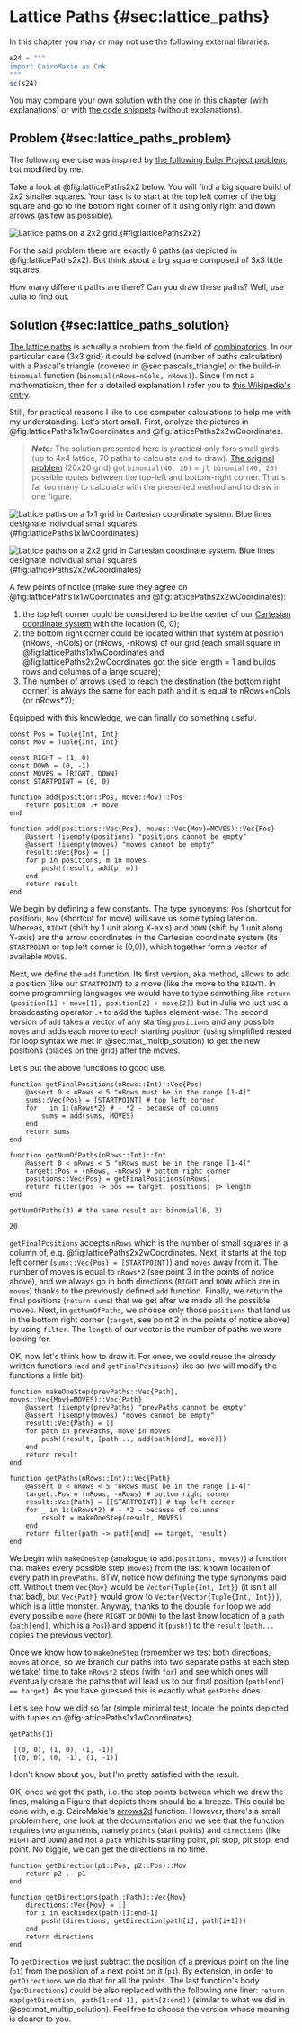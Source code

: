 # Lattice Paths {#sec:lattice_paths}

In this chapter you may or may not use the following external libraries.

```jl
s24 = """
import CairoMakie as Cmk
"""
sc(s24)
```

You may compare your own solution with the one in this chapter (with
explanations) or with [the code
snippets](https://github.com/b-lukaszuk/BS_wJ_eng/tree/main/code_snippets/lattice_paths)
(without explanations).

## Problem {#sec:lattice_paths_problem}

The following exercise was inspired by [the following Euler
Project problem](https://projecteuler.net/problem=15), but modified by me.

Take a look at @fig:latticePaths2x2 below. You will find a big square build of
2x2 smaller squares. Your task is to start at the top left corner of the big
square and go to the bottom right corner of it using only right and down arrows
(as few as possible).

![Lattice paths on a 2x2 grid.](./images/latticePaths2x2.png){#fig:latticePaths2x2}

For the said problem there are exactly 6 paths (as depicted in
@fig:latticePaths2x2). But think about a big square composed of 3x3 little
squares.

How many different paths are there? Can you draw these paths? Well, use Julia to
find out.

## Solution {#sec:lattice_paths_solution}

[The lattice paths](https://projecteuler.net/problem=15) is actually a problem
from the field of [combinatorics](https://en.wikipedia.org/wiki/Combinatorics).
In our particular case (3x3 grid) it could be solved (number of paths
calculation) with a Pascal's triangle (covered in @sec:pascals_triangle) or the
build-in `binomial` function (`binomial(nRows+nCols, nRows)`). Since I'm not a
mathematician, then for a detailed explanation I refer you to [this Wikipedia's
entry](https://en.wikipedia.org/wiki/Lattice_path#Combinations_and_NE_lattice_paths).

Still, for practical reasons I like to use computer calculations to help me with
my understanding. Let's start small. First, analyze the pictures in
@fig:latticePaths1x1wCoordinates and @fig:latticePaths2x2wCoordinates.

> **_Note:_** The solution presented here is practical only fors small girds (up
> to 4x4 lattice, 70 paths to calculate and to draw). [The original
> problem](https://projecteuler.net/problem=15) (20x20 grid) got `binomial(40,
> 20)` = `jl binomial(40, 20)` possible routes between the top-left and
> bottom-right corner. That's far too many to calculate with the presented
> method and to draw in one figure.

![Lattice paths on a 1x1 grid in Cartesian coordinate system. Blue lines designate individual small squares.](./images/latticePaths1x1wCoordinates.png){#fig:latticePaths1x1wCoordinates}

![Lattice paths on a 2x2 grid in Cartesian coordinate system. Blue lines designate individual small squares](./images/latticePaths2x2wCoordinates.png){#fig:latticePaths2x2wCoordinates}

A few points of notice (make sure they agree on @fig:latticePaths1x1wCoordinates
and @fig:latticePaths2x2wCoordinates):

1) the top left corner could be considered to be the center of our [Cartesian
coordinate system](https://en.wikipedia.org/wiki/Cartesian_coordinate_system)
with the location (0, 0);
2) the bottom right corner could be located within that system at position
(nRows, -nCols) or (nRows, -nRows) of our grid (each small square in
@fig:latticePaths1x1wCoordinates and @fig:latticePaths2x2wCoordinates got the
side length = 1 and builds rows and columns of a large square);
3) The number of arrows used to reach the destination (the bottom right corner)
is always the same for each path and it is equal to nRows+nCols (or nRows*2);

Equipped with this knowledge, we can finally do something useful.

```
const Pos = Tuple{Int, Int}
const Mov = Tuple{Int, Int}

const RIGHT = (1, 0)
const DOWN = (0, -1)
const MOVES = [RIGHT, DOWN]
const STARTPOINT = (0, 0)

function add(position::Pos, move::Mov)::Pos
    return position .+ move
end

function add(positions::Vec{Pos}, moves::Vec{Mov}=MOVES)::Vec{Pos}
    @assert !isempty(positions) "positions cannot be empty"
    @assert !isempty(moves) "moves cannot be empty"
    result::Vec{Pos} = []
    for p in positions, m in moves
        push!(result, add(p, m))
    end
    return result
end
```

We begin by defining a few constants. The type synonyms: `Pos` (shortcut for
position), `Mov` (shortcut for move) will save us some typing later on.
Whereas, `RIGHT` (shift by 1 unit along X-axis) and `DOWN` (shift by 1 unit
along Y-axis) are the arrow coordinates in the Cartesian coordinate system (its
`STARTPOINT` or top left corner is (0,0)), which together form a vector of
available `MOVES`.

Next, we define the `add` function. Its first version, aka method, allows to add
a position (like our `STARTPOINT`) to a move (like the move to the `RIGHT`). In
some programming languages we would have to type
something like `return (position[1] + move[1], position[2] + move[2])` but in
Julia we just use a broadcasting operator `.+` to add the tuples
element-wise. The second version of `add` takes a vector of any starting
`positions` and any possible `moves` and adds each move to each starting
position (using simplified nested for loop syntax we met in
@sec:mat_multip_solution) to get the new positions (places on the grid) after
the moves.

Let's put the above functions to good use.

```
function getFinalPositions(nRows::Int)::Vec{Pos}
    @assert 0 < nRows < 5 "nRows must be in the range [1-4]"
    sums::Vec{Pos} = [STARTPOINT] # top left corner
    for _ in 1:(nRows*2) # - *2 - because of columns
        sums = add(sums, MOVES)
    end
    return sums
end

function getNumOfPaths(nRows::Int)::Int
    @assert 0 < nRows < 5 "nRows must be in the range [1-4]"
    target::Pos = (nRows, -nRows) # bottom right corner
    positions::Vec{Pos} = getFinalPositions(nRows)
    return filter(pos -> pos == target, positions) |> length
end

getNumOfPaths(3) # the same result as: binomial(6, 3)
```

```
20
```

`getFinalPositions` accepts `nRows` which is the number of small squares in a
column of, e.g. @fig:latticePaths2x2wCoordinates. Next, it starts at the top
left corner (`sums::Vec{Pos} = [STARTPOINT]`) and `moves` away from it. The
number of moves is equal to `nRows*2` (see point 3 in the points of notice
above), and we always go in both directions (`RIGHT` and `DOWN` which are in
`moves`) thanks to the previously defined `add` function. Finally, we return the
final positions (`return sums`) that we get after we made all the possible
moves. Next, in `getNumOfPaths`, we choose only those `positions` that land us
in the bottom right corner (`target`, see point 2 in the points of notice above)
by using `filter`. The `length` of our vector is the number of paths we were
looking for.

OK, now let's think how to draw it. For once, we could reuse the already written
functions (`add` and `getFinalPositions`) like so (we will modify the functions
a little bit):

```
function makeOneStep(prevPaths::Vec{Path}, moves::Vec{Mov}=MOVES)::Vec{Path}
    @assert !isempty(prevPaths) "prevPaths cannot be empty"
    @assert !isempty(moves) "moves cannot be empty"
    result::Vec{Path} = []
    for path in prevPaths, move in moves
        push!(result, [path..., add(path[end], move)])
    end
    return result
end

function getPaths(nRows::Int)::Vec{Path}
    @assert 0 < nRows < 5 "nRows must be in the range [1-4]"
    target::Pos = (nRows, -nRows) # bottom right corner
    result::Vec{Path} = [[STARTPOINT]] # top left corner
    for _ in 1:(nRows*2) # - *2 - because of columns
        result = makeOneStep(result, MOVES)
    end
    return filter(path -> path[end] == target, result)
end
```

We begin with `makeOneStep` (analogue to `add(positions, moves)`) a function
that makes every possible step (`moves`) from the last known location of every
path in `prevPaths`. BTW, notice how defining the type synonyms paid
off. Without them `Vec{Mov}` would be `Vector{Tuple{Int, Int}}` (it isn't all
that bad), but `Vec{Path}` would grow to `Vector{Vector{Tuple{Int, Int}}}`,
which is a little monster. Anyway, thanks to the double `for` loop we `add`
every possible `move` (here `RIGHT` or `DOWN`) to the last know location of a
`path` (`path[end]`, which is a `Pos`)) and append it (`push!`) to the `result`
(`path...` copies the previous vector).

Once we know how to `makeOneStep` (remember we test both directions, `moves` at
once, so we branch our paths into two separate paths at each step we take) time
to take `nRows*2` steps (with `for`) and see which ones will eventually create
the paths that will lead us to our final position (`path[end] == target`). As
you have guessed this is exactly what `getPaths` does.

Let's see how we did so far (simple minimal test, locate the points depicted
with tuples on @fig:latticePaths1x1wCoordinates).

```
getPaths(1)
```

```
 [(0, 0), (1, 0), (1, -1)]
 [(0, 0), (0, -1), (1, -1)]
```

I don't know about you, but I'm pretty satisfied with the result.

OK, once we got the path, i.e. the stop points between which we draw the lines,
making a Figure that depicts them should be a breeze.
This could be done with, e.g. CairoMakie's
[arrows2d](https://docs.makie.org/stable/reference/plots/arrows#arrows)
function. However, there's a small problem here, one look at the documentation
and we see that the function requires two arguments, namely `points` (start
points) and `directions` (like `RIGHT` and `DOWN`) and not a `path` which is
starting point, pit stop, pit stop, end point. No biggie, we can get the
directions in no time.

```
function getDirection(p1::Pos, p2::Pos)::Mov
    return p2 .- p1
end

function getDirections(path::Path)::Vec{Mov}
    directions::Vec{Mov} = []
    for i in eachindex(path)[1:end-1]
        push!(directions, getDirection(path[i], path[i+1]))
    end
    return directions
end
```

To `getDirection` we just subtract the position of a previous point on the line
(`p1`) from the position of a next point on it (`p1`). By extension, in
order to `getDirections` we do that for all the points. The last function's body
(`getDirections`) could be also replaced with the following one liner: `return
map(getDirection, path[1:end-1], path[2:end])` (similar to what we did in
@sec:mat_multip_solution). Feel free to choose the version whose meaning is
clearer to you.
